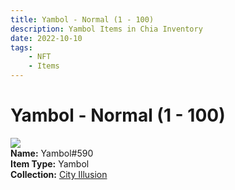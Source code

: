 ```yaml
---
title: Yambol - Normal (1 - 100)
description: Yambol Items in Chia Inventory
date: 2022-10-10
tags:
    - NFT
    - Items
---
```


# Yambol - Normal (1 - 100)
<div class="item_thumbnail">
<img loading="lazy" src="https://hweci4gjqj6gje5mmvhc7jebikkwyzxgpozx4eb2bgtzy7sm.arweave.net/PYgkcMmCfGSTrGV-OL6SB-QpVsZuZ7s34-QOgmnnH5M"><br/>
<div><strong>Name:</strong> Yambol#590</div>
<div><strong>Item Type:</strong> Yambol</div>
<div><strong>Collection:</strong> <a href="https://www.spacescan.io/xch/nft/collection/col1lend2dcn558km4wcwta4xnkfv3xpcmlp9kyt0m909emvfxechlyqdl5ndg">City Illusion</a></div>
</div>

